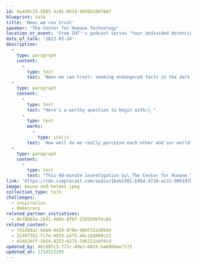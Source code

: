 ```yaml
---
id: 8a4d9c14-5603-4c85-8639-9035b106780f
blueprint: talk
title: 'News we can trust'
speaker: 'The Center for Humane Technology'
location_or_event: 'From CHT''s podcast series "Your Undivided Attention."'
date_of_talk: '2023-03-24'
description:
  -
    type: paragraph
    content:
      -
        type: text
        text: 'News we can trust: seeking endangered facts in the dark forests of propaganda and bias.'
  -
    type: paragraph
    content:
      -
        type: text
        text: "Here’s a worthy question to begin with:\_"
      -
        type: text
        marks:
          -
            type: italic
        text: 'How well do we really perceive each other and our world?'
  -
    type: paragraph
    content:
      -
        type: text
        text: "This 40-minute investigation by\_The Center for Humane Technology is from their program “Your Undivided Attention.”"
link: 'https://cdn.simplecast.com/audio/1beb2301-b954-4718-ac31-006197b9bf1b/episodes/16c508d2-aee3-41e4-9728-b776b279b6da/audio/e178a8b2-5df2-4ece-af09-eaa4973b2b23/default_tc.mp3?nocache'
image: mouse-and-helmet.jpeg
collection_type: talk
challenges:
  - inspiration
  - democracy
related_partner_initiatives:
  - 8e78665e-26d1-400e-8f6f-2391b9bfec84
related_content:
  - 741d99a2-6da4-4429-979e-90df32a30949
  - 2146f352-fcfe-4029-a2f5-40c160800c23
  - e54b2bff-1b54-4253-b275-546153a9f6cd
updated_by: 46c097c5-771c-49e2-b8c6-ba6009ae7172
updated_at: 1714523293
---
```

